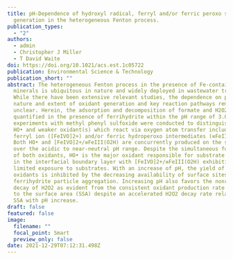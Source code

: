 ```yaml
---
title: pH-Dependence of hydroxyl radical, ferryl and/or ferric peroxo species
  generation in the heterogeneous Fenton process.
publication_types:
  - "2"
authors:
  - admin
  - Christopher J Miller
  - T David Waite
doi: https://doi.org/10.1021/acs.est.1c05722
publication: Environmental Science & Technology
publication_short: ""
abstract: The heterogeneous Fenton process in the presence of Fe-containing
  minerals is ubiquitous in nature and widely deployed in wastewater treatment.
  While there have been extensive relevant studies, the dependence on pH of the
  nature and extent of oxidant generation and key reaction pathways remain
  unclear. Herein, the adsorption and decomposition of formate and H2O2 were
  quantified in the presence of ferrihydrite within the pH range of 3.0–6.0, and
  experiments with methyl phenyl sulfoxide were conducted to distinguish between
  HO• and weaker oxidant(s) which react via oxygen atom transfer including
  ferryl ion ([FeIVO]2+) and/or ferric hydroperoxo intermediates (≡FeIII(O2H)).
  Both HO• and [FeIVO]2+/≡FeIII(O2H) are concurrently produced on the surface
  over the acidic to near-neutral pH range. Despite the simultaneous formation
  of both oxidants, HO• is the major oxidant responsible for substrate oxidation
  in the interfacial boundary layer with [FeIVO]2+/≡FeIII(O2H) exhibiting
  limited exposure to substrates. With an increase of pH, the yield of both
  oxidants is inhibited by the decreasing availability of surface sites due to
  ferrihydrite particle aggregation. Increasing pH also favors the nonradical
  decay of H2O2 as evident from the consistent oxidant production rate relative
  to the surface area (SSA) despite an accelerated H2O2 decay rate relative to
  SSA with pH increase.
draft: false
featured: false
image:
  filename: ""
  focal_point: Smart
  preview_only: false
date: 2021-12-29T07:12:31.498Z
---
```

